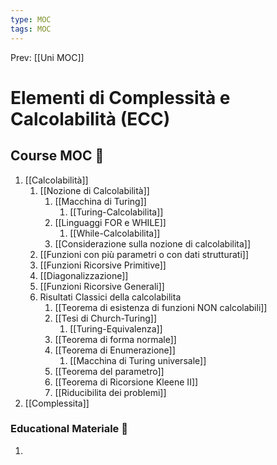 ```yaml
---
type: MOC 
tags: MOC 
---
```


Prev: [[Uni MOC]]

# Elementi di Complessità e Calcolabilità (ECC)

## Course MOC  📒
1. [[Calcolabilità]]
	1. [[Nozione di Calcolabilità]]
		1. [[Macchina di Turing]]
			1. [[Turing-Calcolabilita]]
		2. [[Linguaggi FOR e WHILE]]
			1. [[While-Calcolabilita]]
		3. [[Considerazione sulla nozione di calcolabilita]]
	2. [[Funzioni con più parametri o con dati strutturati]]
	3. [[Funzioni Ricorsive Primitive]]
	4. [[Diagonalizzazione]]
	5. [[Funzioni Ricorsive Generali]]
	6. Risultati Classici della calcolabilita
		1. [[Teorema di esistenza di funzioni NON calcolabili]]
		2. [[Tesi di Church-Turing]]
			1. [[Turing-Equivalenza]]
		3. [[Teorema di forma normale]]
		4. [[Teorema di Enumerazione]]
			1. [[Macchina di Turing universale]]
		5. [[Teorema del parametro]]
		6. [[Teorema di Ricorsione Kleene II]]
		7. [[Riducibilita dei problemi]]
2. [[Complessita]]



### Educational Materiale 🧱
1. 



